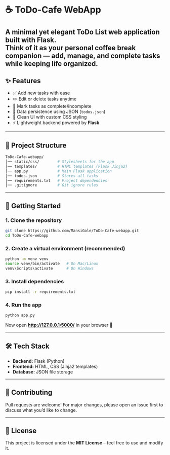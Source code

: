 # ☕ ToDo-Cafe WebApp  

A minimal yet elegant **ToDo List web application** built with **Flask**.  
Think of it as your personal coffee break companion — add, manage, and complete tasks while keeping life organized.  
---

## ✨ Features  
- ✅ Add new tasks with ease  
- ✏️ Edit or delete tasks anytime  
- 📌 Mark tasks as complete/incomplete  
- 💾 Data persistence using JSON (`todos.json`)  
- 🎨 Clean UI with custom CSS styling  
- ⚡ Lightweight backend powered by **Flask**  

---

## 📂 Project Structure  

```bash
ToDo-Cafe-webapp/
│── static/css/        # Stylesheets for the app
│── templates/         # HTML templates (Flask Jinja2)
│── app.py             # Main Flask application
│── todos.json         # Stores all tasks
│── requirements.txt   # Project dependencies
│── .gitignore         # Git ignore rules
```

---

## 🚀 Getting Started  

### 1. Clone the repository  
```bash
git clone https://github.com/MansiGole/ToDo-Cafe-webapp.git
cd ToDo-Cafe-webapp
```

### 2. Create a virtual environment (recommended)  
```bash
python -m venv venv
source venv/bin/activate   # On Mac/Linux
venv\Scripts\activate      # On Windows
```

### 3. Install dependencies  
```bash
pip install -r requirements.txt
```

### 4. Run the app  
```bash
python app.py
```

Now open **http://127.0.0.1:5000/** in your browser 🚀  

---

## 🛠️ Tech Stack  
- **Backend:** Flask (Python)  
- **Frontend:** HTML, CSS (Jinja2 templates)  
- **Database:** JSON file storage  

---

## 🤝 Contributing  
Pull requests are welcome! For major changes, please open an issue first to discuss what you’d like to change.  

---

## 📜 License  
This project is licensed under the **MIT License** – feel free to use and modify it.  
